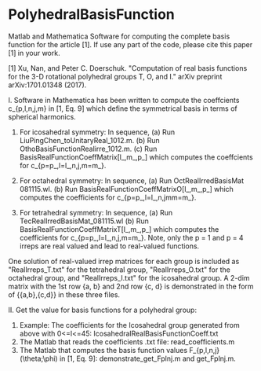 # PolyhedralBasisFunction
Matlab and Mathematica Software for computing the complete basis function for the article [1]. If use any part of the code, please cite this paper [1] in your work.

[1] Xu, Nan, and Peter C. Doerschuk. "Computation of real basis functions for the 3-D rotational polyhedral groups T, O, and I." arXiv preprint arXiv:1701.01348 (2017).

I. Software in Mathematica has been written to compute the coeffcients c_{p,l,n,j,m} in [1, Eq. 9] which define the symmetrical basis in terms of spherical harmonics. 
1. For icosahedral symmetry: In sequence,
 (a) Run LiuPingChen_toUnitaryReal_1012.m.
 (b) Run OthoBasisFunctionRealirre_1012.m.
 (c) Run BasisRealFunctionCoeffMatrix[l_,m_,p_] which computes the coeffcients for c_{p=p_,l=l_,n,j,m=m_}.

2. For octahedral symmetry: In sequence,
 (a) Run OctRealIrredBasisMat 081115.wl.
 (b) Run BasisRealFunctionCoeffMatrixO[l_,m_,p_] which computes the coefficients for c_{p=p_,l=l_,n,jmm=m_}.

3. For tetrahedral symmetry: In sequence,
 (a) Run TecRealIrredBasisMat_081115.wl
 (b) Run BasisRealFunctionCoeffMatrixT[l_,m_,p_] which computes the coefficients for c_{p=p_,l=l_,n,j,m=m_}. 
Note, only the p = 1 and p = 4 irreps are real valued and lead to real-valued functions.

One solution of real-valued irrep matrices for each group is included as "RealIrreps_T.txt" for the tetrahedral group, "RealIrreps_O.txt" for the octahedral group, and "RealIrreps_I.txt" for the icosahedral group. A 2-dim matrix with the 1st row {a, b} and 2nd row {c, d} is demonstrated in the form of {{a,b},{c,d}} in these three files.

 
II. Get the value for basis functions for a polyhedral group:
1. Example: The coefficients for the Icosahedral group generated from above with 0<=l<=45: IcosahedralRealBasisFunctionCoeff.txt
2. The Matlab that reads the coefficients .txt file: read_coefficients.m
3. The Matlab that computes the basis function values F_{p,l,n,j}(\theta;\phi) in [1, Eq. 9]: demonstrate_get_Fplnj.m and get_Fplnj.m. 


